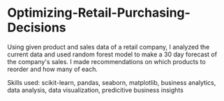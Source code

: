 # Optimizing-Retail-Purchasing-Decisions
Using given product and sales data of a retail company, I analyzed the current data and used random forest model to make a 30 day forecast of the company's sales. I made recommendations on which products to reorder and how many of each.

Skills used: scikit-learn, pandas, seaborn, matplotlib, business analytics, data analysis, data visualization, predicitive business insights
